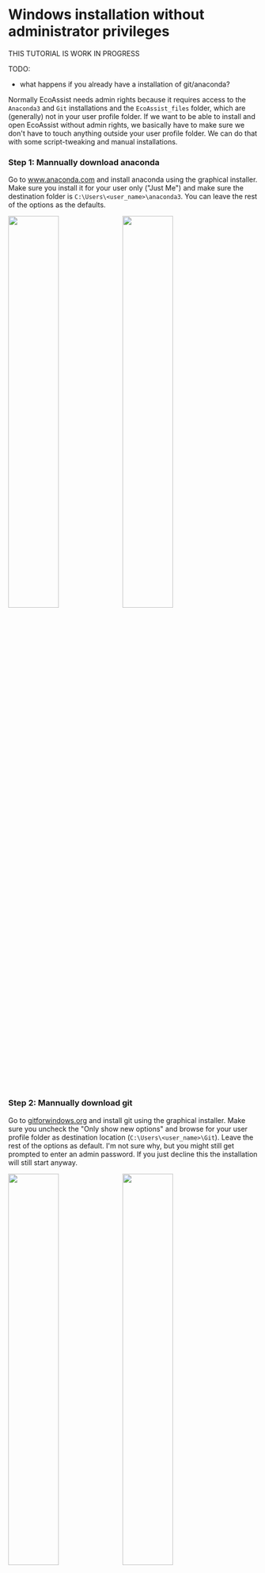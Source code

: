 # Windows installation without administrator privileges

THIS TUTORIAL IS WORK IN PROGRESS

TODO:
* what happens if you already have a installation of git/anaconda?

Normally EcoAssist needs admin rights because it requires access to the `Anaconda3` and `Git` installations and the `EcoAssist_files` folder, which are (generally) not in your user profile folder. If we want to be able to install and open EcoAssist without admin rights, we basically have to make sure we don't have to touch anything outside your user profile folder. We can do that with some script-tweaking and manual installations.

### Step 1: Mannually download anaconda
Go to www.anaconda.com and install anaconda using the graphical installer. Make sure you install it for your user only ("Just Me") and make sure the destination folder is `C:\Users\<user_name>\anaconda3`. You can leave the rest of the options as the defaults.

<p float="center">
  <img src="https://github.com/PetervanLunteren/EcoAssist/blob/main/imgs/Install_anaconda_1.png" width=45% height="auto" />
  <img src="https://github.com/PetervanLunteren/EcoAssist/blob/main/imgs/Install_anaconda_2.png" width=45% height="auto" />
</p>

### Step 2: Mannually download git
Go to [gitforwindows.org](https://gitforwindows.org/) and install git using the graphical installer. Make sure you uncheck the "Only show new options" and browse for your user profile folder as destination location (`C:\Users\<user_name>\Git`). Leave the rest of the options as default. I'm not sure why, but you might still get prompted to enter an admin password. If you just decline this the installation will still start anyway. 

<p float="center">
  <img src="https://github.com/PetervanLunteren/EcoAssist/blob/main/imgs/Install_git_1.png" width=45% height="auto" />
  <img src="https://github.com/PetervanLunteren/EcoAssist/blob/main/imgs/Install_git_2.png" width=45% height="auto" />
</p>

### Step 3: Adjust install script
* Download [this file](https://PetervanLunteren.github.io/EcoAssist/Windows_install_EcoAssist.bat) and open it in a text editor (notepad is fine).
* Delete the following code which asks you for an admin password

  ```batch
  @REM # set admin rights if not already in use (thanks user399109)
  @REM check for permissions
  >nul 2>&1 "%SYSTEMROOT%\system32\cacls.exe" "%SYSTEMROOT%\system32\config\system"
  @REM if error flag set, we do not have admin
  if '%errorlevel%' NEQ '0' (
      echo Requesting administrative privileges...
      goto UACPrompt
  ) else ( goto gotAdmin )

  :UACPrompt
      echo Set UAC = CreateObject^("Shell.Application"^) > "%temp%\getadmin.vbs"
      set params = %*:"=""
      echo UAC.ShellExecute "cmd.exe", "/c %~s0 %params%", "", "runas", 1 >> "%temp%\getadmin.vbs"

      "%temp%\getadmin.vbs"
      del "%temp%\getadmin.vbs"
      exit /B

  :gotAdmin
      pushd "%CD%"
      CD /D "%~dp0"
  ```

* Change the location of the `EcoAssist_files` folder by changing `set LOCATION_ECOASSIST_FILES=%ProgramFiles%\EcoAssist_files` into `set LOCATION_ECOASSIST_FILES=%UserProfile%\EcoAssist_files`. 

* Delete the code which installs git
  ```batch
  @REM # install git if not already present
  git --version && set git_installed_1="Yes" || set git_installed_1="No"
  git --version && git --version | wtee -a "%LOG_FILE%" || echo "git --version (1) failed." | wtee -a "%LOG_FILE%"
  echo Is git installed ^(1^)^? !git_installed_1! | wtee -a "%LOG_FILE%"
  if !git_installed_1!=="No" (
      echo "Git might be installed but not functioning. Searching for git.exe now.... This may take some time." | wtee -a "%LOG_FILE%"
      set LOCATION_GIT_INSTALLS_1="%LOCATION_ECOASSIST_FILES%\list_with_git_installations_1.txt"
      if exist !LOCATION_GIT_INSTALLS_1! del !LOCATION_GIT_INSTALLS_1!
      cd \ || ( echo "Could not change directory to C:\. Command could not be run. Installation was terminated. Please send an email to contact@pvanlunteren.com for assistance. Press any key to close this window." | wtee -a "%LOG_FILE%" & PAUSE>nul & EXIT )
      dir /b/s git.exe | find /I "\cmd\git.exe" >> !LOCATION_GIT_INSTALLS_1!
      cd "%LOCATION_ECOASSIST_FILES%" || ( echo "Could not change directory to EcoAssist_files. Command could not be run. Installation was terminated. Please send an email to contact@pvanlunteren.com for assistance. Press any key to close this window." | wtee -a "%LOG_FILE%" & PAUSE>nul & EXIT )
      for /F "tokens=*" %%A in ('type !LOCATION_GIT_INSTALLS_1!') do (
          set str=%%A
          @REM # remove the file part of path so that it is a directory
          set str=!str:git.exe=!
          echo Found path to git here: !str!
          set PATH=!PATH!;!str!
          echo "Added !str! to PATH!" | wtee -a "%LOG_FILE%"
          echo !PATH! | wtee -a "%LOG_FILE%"
          )
      @REM # check if git now works
      git --version && set git_installed_2="Yes" || set git_installed_2="No"
      git --version && git --version | wtee -a "%LOG_FILE%" || echo "git --version (2) failed." | wtee -a "%LOG_FILE%"
      echo Is git installed (^2^)^? !git_installed_2! | wtee -a "%LOG_FILE%"
      if !git_installed_2!=="No" (
          echo Installing git for windows | wtee -a "%LOG_FILE%"
          @REM # download git version for 32 or 64 bit OS
          if %OS%==32BIT (
              echo Operating system is 32bit | wtee -a "%LOG_FILE%"
              echo Downloading git for windows now | wtee -a "%LOG_FILE%"
              curl -OL https://github.com/git-for-windows/git/releases/download/v2.38.0.windows.1/Git-2.38.0-32-bit.exe
              Git-2.38.0-32-bit.exe
              if exist Git-2.38.0-32-bit.exe del Git-2.38.0-32-bit.exe
          )
          if %OS%==64BIT (
              echo Operating system is 64bit | wtee -a "%LOG_FILE%"
              echo Downloading git for windows now | wtee -a "%LOG_FILE%"
              curl -OL https://github.com/git-for-windows/git/releases/download/v2.38.0.windows.1/Git-2.38.0-64-bit.exe
              Git-2.38.0-64-bit.exe
              if exist Git-2.38.0-64-bit.exe del Git-2.38.0-64-bit.exe
          )
          set PATH=!PATH!;"%ProgramFiles%\Git\cmd"
          set PATH=!PATH!;"%ProgramFiles(84x)%\Git\cmd"
          set PATH=!PATH!;"C:\ProgramData\Git\cmd"
          set PATH=!PATH!;"%UserProfile%\Git\cmd"
          set PATH=!PATH!;"C:\Users\Git\cmd"
          set PATH=!PATH!;"C:\Users\All Users\Git\cmd"
          set PATH=!PATH!;"%SystemRoot%\Git\cmd"
          echo !PATH! | wtee -a "%LOG_FILE%"
          @REM # check if git now works
          git --version && set git_installed_3="Yes" || set git_installed_3="No"
          git --version && git --version | wtee -a "%LOG_FILE%" || echo "git --version (3) failed." | wtee -a "%LOG_FILE%"
          echo Is git installed (^3^)^? !git_installed_3! | wtee -a "%LOG_FILE%"
          if !git_installed_3!=="No" (
              echo "Git is installed but not functioning yet. Searching again for git.exe.... This may take some time." | wtee -a "%LOG_FILE%"
              set LOCATION_GIT_INSTALLS_2="%LOCATION_ECOASSIST_FILES%\list_with_git_installations_2.txt"
              if exist !LOCATION_GIT_INSTALLS_2! del !LOCATION_GIT_INSTALLS_2!
              cd \ || ( echo "Could not change directory to C:\. Command could not be run. Installation was terminated. Please send an email to contact@pvanlunteren.com for assistance. Press any key to close this window." | wtee -a "%LOG_FILE%" & PAUSE>nul & EXIT )
              dir /b/s git.exe | find /I "\cmd\git.exe" >> !LOCATION_GIT_INSTALLS_2!
              cd "%LOCATION_ECOASSIST_FILES%" || ( echo "Could not change directory to EcoAssist_files. Command could not be run. Installation was terminated. Please send an email to contact@pvanlunteren.com for assistance. Press any key to close this window." | wtee -a "%LOG_FILE%" & PAUSE>nul & EXIT )
              for /F "tokens=*" %%A in ('type !LOCATION_GIT_INSTALLS_2!') do (
                  set str=%%A
                  @REM # remove the file part of path so that it is a directory
                  set str=!str:git.exe=!
                  echo Found path to git here: !str!
                  set PATH=!PATH!;!str!
                  echo "Added !str! to PATH!" | wtee -a "%LOG_FILE%"
                  echo !PATH! | wtee -a "%LOG_FILE%"
                  )
              @REM # check if git now works
              git --version && set git_installed_4="Yes" || set git_installed_4="No"
              git --version && git --version | wtee -a "%LOG_FILE%" || echo "git --version (4) failed." | wtee -a "%LOG_FILE%"
              echo Is git installed (^4^)^? !git_installed_4! | wtee -a "%LOG_FILE%"
              if !git_installed_4!=="No" (
                  echo "The installation of git did not succeed. Please install git manually (https://gitforwindows.org/). Try to install EcoAssist again if git is installed." | wtee -a "%LOG_FILE%"
                  PAUSE>nul
                  EXIT
              ) else (
                  echo Git is working after being downloaded, installed and searched for. | wtee -a "%LOG_FILE%"
              )
          ) else (
              echo Git is working after installation. | wtee -a "%LOG_FILE%"
          )
      ) else (
          echo "There was an installation of git found which is working. Proceeding with rest of script." | wtee -a "%LOG_FILE%"
      )
  ) else (
      echo "Git is already installed and functioning. Proceeding with rest of the script." | wtee -a "%LOG_FILE%"
  )
  ```
  
* And replace it with

  ```batch
  echo "No admin install -> Git is manually installed." | wtee -a "%LOG_FILE%"
  set PATH=%PATH%;"%UserProfile%\Git\cmd"
  ```

* Delete the code which installs anaconda

  ```batch
  @REM # check if conda is already installed, if not install
  conda -h && set conda_installed_1="Yes" || set conda_installed_1="No"
  conda -h && conda -h | wtee -a "%LOG_FILE%" || echo "conda -h (1) failed." | wtee -a "%LOG_FILE%"
  echo Is conda installed ^(1^)^? !conda_installed_1! | wtee -a "%LOG_FILE%"
  if !conda_installed_1!=="No" (
      echo "Conda might be installed, but the conda command is not recognised. Lets try to add some common locations of anaconda to the PATH variable and check again..." | wtee -a "%LOG_FILE%"
      set PATH=!PATH!;"C:\ProgramData\Anaconda3\Scripts\"
      set PATH=!PATH!;"%UserProfile%\Anaconda3\Scripts\"
      set PATH=!PATH!;"C:\Users\Anaconda3\Scripts\"
      set PATH=!PATH!;"C:\Users\All Users\Anaconda3\Scripts\"
      set PATH=!PATH!;"%SystemRoot%\Anaconda3\Scripts\"
      set PATH=!PATH!;"%ProgramFiles%\Anaconda3\Scripts\"
      set PATH=!PATH!;"%ProgramFiles(x86)%\Anaconda3\Scripts\"
      echo !PATH! | wtee -a "%LOG_FILE%"
      @REM # check if conda now works
      conda -h && set conda_installed_2="Yes" || set conda_installed_2="No"
      conda -h && conda -h | wtee -a "%LOG_FILE%" || echo "conda -h (2) failed." | wtee -a "%LOG_FILE%"
      echo Is conda installed ^(2^)^? !conda_installed_2! | wtee -a "%LOG_FILE%"
      if !conda_installed_2!=="No" (
          echo "Lets try and search for the conda.exe file. This might take some time...." | wtee -a "%LOG_FILE%"
          set LOCATION_CONDA_INSTALLS_1="%LOCATION_ECOASSIST_FILES%\EcoAssist\logfiles\list_with_conda_installations_1.txt"
          if exist !LOCATION_CONDA_INSTALLS_1! del !LOCATION_CONDA_INSTALLS_1!
          cd \ || ( echo "Could not change directory to C:\. Command could not be run. Installation was terminated. Please send an email to contact@pvanlunteren.com for assistance. Press any key to close this window." | wtee -a "%LOG_FILE%" & PAUSE>nul & EXIT )
          dir /b/s conda.exe | find /I "\Anaconda3\Scripts\conda.exe" >> !LOCATION_CONDA_INSTALLS_1!
          cd "%LOCATION_ECOASSIST_FILES%" || ( echo "Could not change directory to EcoAssist_files. Command could not be run. Installation was terminated. Please send an email to contact@pvanlunteren.com for assistance. Press any key to close this window." | wtee -a "%LOG_FILE%" & PAUSE>nul & EXIT )
          for /F "tokens=*" %%A in ('type !LOCATION_CONDA_INSTALLS_1!') do (
              set str=%%A
              @REM # remove the file part of path so that it is a directory
              set str=!str:conda.exe=!
              echo Found path to Anaconda3 here: !str!
              echo "Adding !str! to PATH..." | wtee -a "%LOG_FILE%"
              set PATH=!PATH!;!str!
              echo "Added !str! to PATH!" | wtee -a "%LOG_FILE%"
              echo !PATH! | wtee -a "%LOG_FILE%"
              )
          @REM # check if conda now works
          conda -h && set conda_installed_3="Yes" || set conda_installed_3="No"
          conda -h && conda -h | wtee -a "%LOG_FILE%" || echo "conda -h (3) failed." | wtee -a "%LOG_FILE%"
          echo Is conda installed ^(3^)^? !conda_installed_3! | wtee -a "%LOG_FILE%"
          if !conda_installed_3!=="No" (
              echo "Looks like Anaconda3 is not installed on this computer. Downloading now..." | wtee -a "%LOG_FILE%"
              cd "%LOCATION_ECOASSIST_FILES%" || ( echo "Could not change directory to EcoAssist_files. Command could not be run. Installation was terminated. Please send an email to contact@pvanlunteren.com for assistance. Press any key to close this window." | wtee -a "%LOG_FILE%" & PAUSE>nul & EXIT )
              @REM # depending on number of bits
              if %OS%==32BIT (
                  curl --keepalive -OL https://repo.anaconda.com/archive/Anaconda3-2021.11-Windows-x86.exe
                  Anaconda3-2021.11-Windows-x86.exe
                  if exist Anaconda3-2021.11-Windows-x86.exe del /F Anaconda3-2021.11-Windows-x86.exe
              )
              if %OS%==64BIT (
                  curl --keepalive -OL https://repo.anaconda.com/archive/Anaconda3-2021.11-Windows-x86_64.exe
                  Anaconda3-2021.11-Windows-x86_64.exe
                  if exist Anaconda3-2021.11-Windows-x86_64.exe del /F Anaconda3-2021.11-Windows-x86_64.exe
              )
              @REM # check if conda works now
              conda -h && set conda_installed_4="Yes" || set conda_installed_4="No"
              conda -h && conda -h | wtee -a "%LOG_FILE%" || echo "conda -h (4) failed." | wtee -a "%LOG_FILE%"
              echo Is conda installed ^(4^)^? !conda_installed_4! | wtee -a "%LOG_FILE%"
              if !conda_installed_4!=="No" (
                  echo "The conda command still doesn't work after downloading and installing Anaconda3. Lets try searching for it one more time." | wtee -a "%LOG_FILE%"
                  set LOCATION_CONDA_INSTALLS_2="%LOCATION_ECOASSIST_FILES%\EcoAssist\logfiles\list_with_conda_installations_2.txt"
                  if exist !LOCATION_CONDA_INSTALLS_2! del !LOCATION_CONDA_INSTALLS_2!
                  cd \ || ( echo "Could not change directory to C:\. Command could not be run. Installation was terminated. Please send an email to contact@pvanlunteren.com for assistance. Press any key to close this window." | wtee -a "%LOG_FILE%" & PAUSE>nul & EXIT )
                  dir /b/s conda.exe | find /I "\Anaconda3\Scripts\conda.exe" >> !LOCATION_CONDA_INSTALLS_2!
                  cd "%LOCATION_ECOASSIST_FILES%" || ( echo "Could not change directory to EcoAssist_files. Command could not be run. Installation was terminated. Please send an email to contact@pvanlunteren.com for assistance. Press any key to close this window." | wtee -a "%LOG_FILE%" & PAUSE>nul & EXIT )
                  for /F "tokens=*" %%A in ('type !LOCATION_CONDA_INSTALLS_2!') do (
                      set str=%%A
                      @REM # remove the file part of path so that it is a directory and can be added to PATH
                      set str=!str:conda.exe=!
                      echo Found path to Anaconda3 here: !str!
                      echo "Adding !str! to PATH..." | wtee -a "%LOG_FILE%"
                      set PATH=!PATH!;!str!
                      echo "Added !str! to PATH!" | wtee -a "%LOG_FILE%"
                      echo !PATH! | wtee -a "%LOG_FILE%"
                      )
                  @REM # check if conda now works
                  conda -h && set conda_installed_5="Yes" || set conda_installed_5="No"
                  conda -h && conda -h | wtee -a "%LOG_FILE%" || echo "conda -h (5) failed." | wtee -a "%LOG_FILE%"
                  echo Is conda installed ^(5^)^? !conda_installed_5! | wtee -a "%LOG_FILE%"
                  if !conda_installed_5!=="No" (
                      echo "Could not get Anaconda3 to work on your computer. Please install it mannually (https://www.anaconda.com/products/distribution) and then try to install EcoAssist again using this script." | wtee -a "%LOG_FILE%" & PAUSE>nul & EXIT 
                  ) else (
                      echo "The conda command finally works after downloading and installing Anaconda3 and searching for the conda.exe!" | wtee -a "%LOG_FILE%"
                  )
              ) else (
                  echo "The conda command works after downloading and installing Anaconda3." | wtee -a "%LOG_FILE%"
              )
          ) else (
              echo "The conda command works after searching for the conda.exe!" | wtee -a "%LOG_FILE%"
          )
      ) else (
          echo "The conda command works after adding the common paths!" | wtee -a "%LOG_FILE%"
      )
  ) else (
      echo "Anaconda was already installed!" | wtee -a "%LOG_FILE%"
  )
  ```

* And replace it with

  ```batch
  echo "No admin install -> Anaconda is manually installed." | wtee -a "%LOG_FILE%"
  set PATH=%PATH%;"%UserProfile%\Anaconda3\Scripts"
  ```
* Save the file, execute it and wait for it to finish.

### Step 4: Adjust the script to open EcoAssist
* Navigate to the hidden folder `C:\Users\<user_name>\EcoAssist_files\EcoAssist` and open `Windows_open_EcoAssist.bat` in a text editor.
* Just like you did with `Windows_install_EcoAssist.bat`, delete the code which asks you for an admin password and change the location of the `EcoAssist_files` folder.

### Step 5: Adjust the script to open LabelImg
* Open `Windows_open_LabelImg.bat` in a text editor and change the location of the `EcoAssist_files` folder. Here there is no code which asks you for an admin password, so no need to delete this.

## And that's it: you've bypassed administration privileges. You're good to go!
